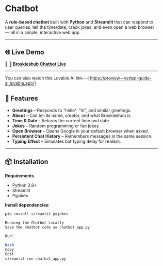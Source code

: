 # Chatbot 

A **rule-based chatbot** built with **Python** and **Streamlit** that can respond to user queries, tell the time/date, crack jokes, and even open a web browser — all in a simple, interactive web app.

---

## 🌐 Live Demo
🔗 [**💬 Broskieshub Chatbot Live**](https://chatbot-5nk63gk76buu2jvquhg5so.streamlit.app/)

---
You can also watch this Lovable AI link---[https://preview--verbal-guide-ai.lovable.app/]

## 🚀 Features
- **Greetings** – Responds to "hello", "hi", and similar greetings.
- **About** – Can tell its name, creator, and what Broskieshub is.
- **Time & Date** – Returns the current time and date.
- **Jokes** – Random programming or fun jokes.
- **Open Browser** – Opens Google in your default browser when asked.
- **Persistent Chat History** – Remembers messages in the same session.
- **Typing Effect** – Simulates bot typing delay for realism.

---

## 📦 Installation
**Requirements**
- Python 3.8+
- Streamlit
- Pyjokes

**Install dependencies:**
```bash
pip install streamlit pyjokes

Running the Chatbot Locally
Save the chatbot code as chatbot_app.py

Run:

bash
Copy
Edit
streamlit run chatbot_app.py

